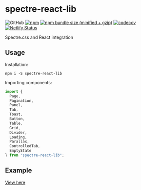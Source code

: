 # spectre-react-lib 
![GitHub](https://img.shields.io/github/license/mashape/apistatus.svg?style=for-the-badge)
[![npm](https://img.shields.io/npm/v/spectre-react-lib.svg?style=for-the-badge)](https://www.npmjs.com/package/spectre-react-lib)
[![npm bundle size (minified + gzip)](https://img.shields.io/bundlephobia/minzip/spectre-react-lib.svg?style=for-the-badge)](https://bundlephobia.com/result?p=spectre-react-lib)
[![codecov](https://img.shields.io/codecov/c/github/FIL1994/spectre-react-lib.svg?style=for-the-badge)](https://codecov.io/gh/FIL1994/spectre-react-lib)
[![Netlify Status](https://api.netlify.com/api/v1/badges/ca02e192-804a-4cfe-af18-cf4e3cb4e21f/deploy-status)](https://app.netlify.com/sites/unruffled-tereshkova-7880d8/deploys)

Spectre.css and React integration

## Usage
Installation:
```
npm i -S spectre-react-lib
```

Importing components:
```javascript
import {
  Page,
  Pagination,
  Panel,
  Tab,
  Toast,
  Button,
  Table,
  Grid,
  Divider,
  Loading,
  Parallax,
  ControlledTab,
  EmptyState
} from "spectre-react-lib";
```
## Example
[View here](http://spectre-react-lib.philvr.com)

